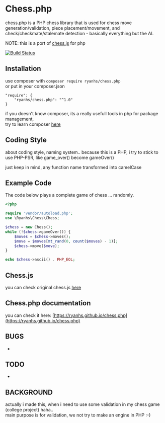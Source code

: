 # Chess.php

chess.php is a PHP chess library that is used for chess move
generation/validation, piece placement/movement, and check/checkmate/stalemate
detection - basically everything but the AI. 

NOTE: this is a port of [chess.js](https://github.com/jhlywa/chess.js) for php  

[![Build Status](https://travis-ci.org/ryanhs/chess.php.svg?branch=master)](https://travis-ci.org/ryanhs/chess.php)  

## Installation

use composer with `composer require ryanhs/chess.php`   
or put in your composer.json  
```
"require": {
	"ryanhs/chess.php": "^1.0"
}
```
  
  
if you doesn't know composer, its a really usefull tools in php for package management,   
try to learn composer [here](https://getcomposer.org/doc/00-intro.md)


## Coding Style
about coding style, naming system.. 
because this is a PHP, i try to stick to use PHP-PSR, like game_over() become gameOver()  

just keep in mind, any function name transformed into camelCase

## Example Code
The code below plays a complete game of chess ... randomly.

```php
<?php

require 'vendor/autoload.php';
use \Ryanhs\Chess\Chess;

$chess = new Chess();
while (!$chess->gameOver()) {
	$moves = $chess->moves();
	$move = $moves[mt_rand(0, count($moves) - 1)];
	$chess->move($move);
}

echo $chess->ascii() . PHP_EOL;
```

## Chess.js
you can check original chess.js [here](https://github.com/jhlywa/chess.js)


## Chess.php documentation

you can check it here: [https://ryanhs.github.io/chess.php](https://ryanhs.github.io/chess.php)

## BUGS

- 

## TODO

- 

## BACKGROUND

actually i made this, when i need to use some validation in my chess game (college project) haha..  
main purpose is for validation, we not try to make an engine in PHP :-)
